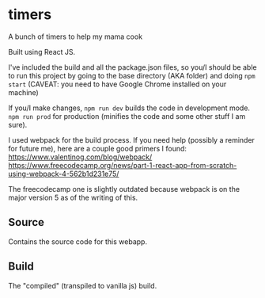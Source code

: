 # timers
A bunch of timers to help my mama cook

Built using React JS.

I've included the build and all the package.json files, so you/I should be able to run this project by going to the base directory (AKA folder) and doing 
`npm start`
(CAVEAT: you need to have Google Chrome installed on your machine)

If you/I make changes, `npm run dev` builds the code in development mode. `npm run prod` for production (minifies the code and some other stuff I am sure).

I used webpack for the build process. If you need help (possibly a reminder for future me), here are a couple good primers I found:
https://www.valentinog.com/blog/webpack/
https://www.freecodecamp.org/news/part-1-react-app-from-scratch-using-webpack-4-562b1d231e75/

The freecodecamp one is slightly outdated because webpack is on the major version 5 as of the writing of this.

## Source
Contains the source code for this webapp.

## Build
The "compiled" (transpiled to vanilla js) build.
